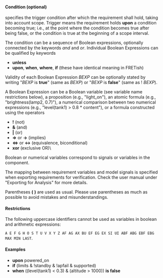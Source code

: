 #### Condition (optional)

specifies the trigger condition after which the requirement shall hold,
taking into account scope. Trigger means the requirement holds **upon** a
condition becoming true; i.e., at the point
where the condition becomes true after being false, or the
condition is true at the beginning of a scope interval.

The condition can be a sequence of Boolean expressions, optionally connected
by the keywords *and* and *or*. Individual Boolean Expressions can be
qualified by keywords

* **unless**
* **upon**, **when**, **where**, **if** (these have identical meaning in FRETish)

Validity of each Boolean Expression _BEXP_ can be optionally stated by writing
"_BEXP_ is **true**" (same as _BEXP_) or "_BEXP_ is **false**" (same as !
_BEXP_).

A Boolean Expression can be a Boolean variable (see variable name
restrictions below), a proposition (e.g., "light_on"), an atomic formula (e.g.,
"brightness(lamp2, 0.7)"), a numerical comparison between two numerical
expressions (e.g., "level(tank1) > 0.8 * content"), or a formula constructed
using the operators

* **!** (not)
* **&** (and)
* **|** (or)
* **=>** or **->** (implies)
* **<=>** or **<->** (equivalence, biconditional)
* **xor** (exclusive OR)\

Boolean or numerical variables correspond to signals or variables in the
component.

The mapping between requirement variables and model signals is specified
when exporting requirements for verification. Check the user manual under
"Exporting for Analysis" for more details.

Parentheses **(** **)** are used as usual. Please use parentheses as much as
possible to avoid mistakes and misunderstandings.  


#### Restrictions
The following uppercase identifiers cannot be used as variables in boolean and arithmetic expressions:

`A E F G H O S T U V X Y Z AF AG AX BU EF EG EX SI UI ABF ABG EBF EBG MAX MIN LAST`.  

[//]: # (If you have some of those in your requirements, the database fret-db may not be able to be read. Also, the Simulator will not give correct results.)

#### Examples
* **upon** powered_on
* **if** (limits & !standby & !apfail & supported)
* **when** ((level(tank1) < 0.3) & (altitude > 1000)) **is false**

